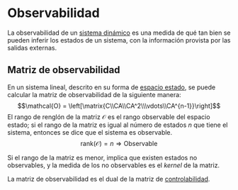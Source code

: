 # Observabilidad

La observabilidad de un [sistema dinámico](../Dinamica/Sistema%20din%C3%A1mico.md) es una medida de qué tan bien se pueden inferir los estados de un sistema, con la información provista por las salidas externas.

## Matriz de observabilidad

En un sistema lineal, descrito en su forma de [espacio estado](../Dinamica/Espacio%20estado.md), se puede calcular la matriz de observabilidad de la siguiente manera:
$$\mathcal{O} = \left[\matrix{C\\CA\\CA^2\\\vdots\\CA^{n-1}}\right]$$
El rango de renglón de la matriz $\mathcal{O}$ es el rango observable del espacio estado; si el rango de la matriz es igual al número de estados $n$ que tiene el sistema, entonces se dice que el sistema es observable.
$$\mathrm{rank}(\mathcal{O}) = n\Rightarrow\mathrm{Observable}$$

Si el rango de la matriz es menor, implica que existen estados no observables, y la medida de los no observables es el *kernel* de la matriz.

La matriz de observabilidad es el dual de la matriz de [controlabilidad](Controlabilidad.md).
